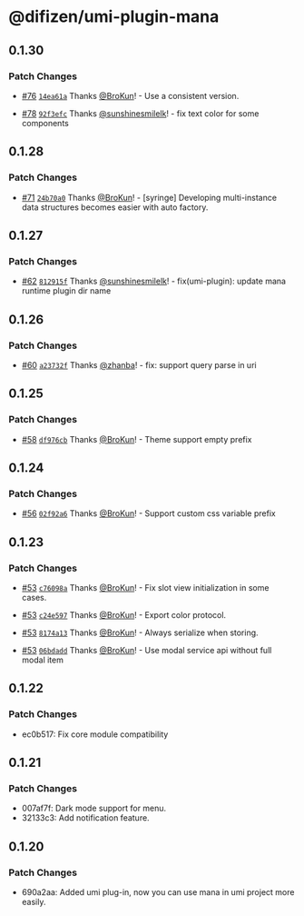 # @difizen/umi-plugin-mana

## 0.1.30

### Patch Changes

- [#76](https://github.com/difizen/mana/pull/76) [`14ea61a`](https://github.com/difizen/mana/commit/14ea61ac7ecc717b3091687b9ea4ac0aaf1e6ecf) Thanks [@BroKun](https://github.com/BroKun)! - Use a consistent version.

- [#78](https://github.com/difizen/mana/pull/78) [`92f3efc`](https://github.com/difizen/mana/commit/92f3efcc9852ff7230d9e029e25fdacd9d529d55) Thanks [@sunshinesmilelk](https://github.com/sunshinesmilelk)! - fix text color for some components

## 0.1.28

### Patch Changes

- [#71](https://github.com/difizen/mana/pull/71) [`24b70a0`](https://github.com/difizen/mana/commit/24b70a036be7f4d85548db720ea5859b5a3e5b41) Thanks [@BroKun](https://github.com/BroKun)! - [syringe] Developing multi-instance data structures becomes easier with auto factory.

## 0.1.27

### Patch Changes

- [#62](https://github.com/difizen/mana/pull/62) [`812915f`](https://github.com/difizen/mana/commit/812915f4681c44982cefa5800d6f11ec27a81a20) Thanks [@sunshinesmilelk](https://github.com/sunshinesmilelk)! - fix(umi-plugin): update mana runtime plugin dir name

## 0.1.26

### Patch Changes

- [#60](https://github.com/difizen/mana/pull/60) [`a23732f`](https://github.com/difizen/mana/commit/a23732f365a76f719ac59f2c87de3920f70b1dd7) Thanks [@zhanba](https://github.com/zhanba)! - fix: support query parse in uri

## 0.1.25

### Patch Changes

- [#58](https://github.com/difizen/mana/pull/58) [`df976cb`](https://github.com/difizen/mana/commit/df976cba6bcf49b979dc001ffe68b4e0953522ff) Thanks [@BroKun](https://github.com/BroKun)! - Theme support empty prefix

## 0.1.24

### Patch Changes

- [#56](https://github.com/difizen/mana/pull/56) [`02f92a6`](https://github.com/difizen/mana/commit/02f92a6da23fc653e52c0192c3547ed956a44a22) Thanks [@BroKun](https://github.com/BroKun)! - Support custom css variable prefix

## 0.1.23

### Patch Changes

- [#53](https://github.com/difizen/mana/pull/53) [`c76098a`](https://github.com/difizen/mana/commit/c76098abd7eeae0ea7885d00402a47e15197e2a0) Thanks [@BroKun](https://github.com/BroKun)! - Fix slot view initialization in some cases.

- [#53](https://github.com/difizen/mana/pull/53) [`c24e597`](https://github.com/difizen/mana/commit/c24e5974abd064d3af1d27f321745daa48183a74) Thanks [@BroKun](https://github.com/BroKun)! - Export color protocol.

- [#53](https://github.com/difizen/mana/pull/53) [`8174a13`](https://github.com/difizen/mana/commit/8174a1355b9aca974d7ba68fc6087aef923b757c) Thanks [@BroKun](https://github.com/BroKun)! - Always serialize when storing.

- [#53](https://github.com/difizen/mana/pull/53) [`06bdadd`](https://github.com/difizen/mana/commit/06bdadd00e143151c0b25f63354dab3579d5ee1f) Thanks [@BroKun](https://github.com/BroKun)! - Use modal service api without full modal item

## 0.1.22

### Patch Changes

- ec0b517: Fix core module compatibility

## 0.1.21

### Patch Changes

- 007af7f: Dark mode support for menu.
- 32133c3: Add notification feature.

## 0.1.20

### Patch Changes

- 690a2aa: Added umi plug-in, now you can use mana in umi project more easily.
